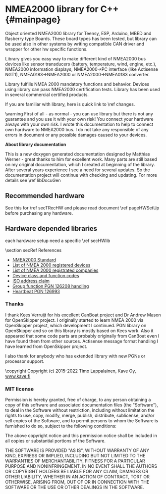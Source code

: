 # NMEA2000 library for C++ {#mainpage}
  
Object oriented NMEA2000 library for Teensy, ESP, Arduino, MBED and Rasberry type Boards.
These board types has been tested, but library can be used also in other systems by writing
compatible CAN driver and wrapper for other hw specific functions.

Library gives you easy way to make different kind of NMEA2000 bus devices like
sensor transducers (battery, temperature, wind, engine, etc.), NMEA2000 information displays,
NMEA2000->PC interface (like Actisense NGT1), NMEA0183->NMEA2000 or NMEA2000->NMEA0183 converter.

Library fulfills NMEA 2000 mandatory functions and behavior. Devices using library can pass NMEA2000
certification tests. Library has been used in several commercial certified products.

If you are familiar with library, here is quick link to \ref changes.

\warning
First of all - as normal - you can use library but there is not any guarantee and you use it with your own risk!
You connect your hardware always with your own risk. I wrote this documentation to help to
connect own hardware to NMEA2000 bus. I do not take any responsible of any errors in document
or any possible damages caused to your devices.

**About library documentation**

This is a new doxygen generated documentation designed by Matthias Werner - great thanks to him for excellent work. Many parts are still based on my original documentation, which I created at beginning of the library. After several years experience I see a need for several updates. So the documentation project will continue with checking and updating. For more details see \ref libDocuGen

## Recommended hardware

See this for \ref secTRecHW and please read document \ref pageHWSetUp before purchasing any hardware.

## Hardware depended libraries

each hardware setup need a specific \ref secHWlib

\section secRef References

- [NMEA2000 Standard](https://www.nmea.org/nmea-2000.html)
- [List of NMEA 2000 registered devices](https://web.nmea.org/products/search)
- [List of NMEA 2000 registrated companies](https://web.archive.org/web/20190529161431/http://www.nmea.org/Assets/20121020%20nmea%202000%20registration%20list.pdf)
- [Device class and function codes](https://web.archive.org/web/20190531120557/https://www.nmea.org/Assets/20120726%20nmea%202000%20class%20&%20function%20codes%20v%202.00.pdf)
- [ISO address claim](https://web.archive.org/web/20150910070107/http://www.nmea.org/Assets/20140710%20nmea-2000-060928%20iso%20address%20claim%20pgn%20corrigendum.pdf)
- [Group function PGN 126208 handling](https://web.archive.org/web/20170609033039/http://www.nmea.org/Assets/20140109%20nmea-2000-corrigendum-tc201401031%20pgn%20126208.pdf)
- [Heartbeat PGN 126993](https://web.archive.org/web/20170609023206/https://www.nmea.org/Assets/20140102%20nmea-2000-126993%20heartbeat%20pgn%20corrigendum.pdf)

### Thanks

I thank Kees Verruijt for his excellent CanBoat project and Dr Andrew Mason for
OpenSkipper project.  I originally started to learn NMEA 2000 via OpenSkipper
project, which development I continued.  PGN library on OpenSkipper and so on
this library is mostly based on Kees work. Also it appeared that some code
parts are probably originally from CanBoat even I have found them from other
sources.  Actisense message format handling I have learned from OpenSkipper
project.

I also thank for anybody who has extended library with new PGNs or processor
support.

\copyright Copyright (c) 2015-2022 Timo Lappalainen, Kave Oy, www.kave.fi

### MIT license

Permission is hereby granted, free of charge, to any person obtaining a copy of
this software and associated documentation files (the "Software"), to deal in
the Software without restriction, including without limitation the rights to
use, copy, modify, merge, publish, distribute, sublicense, and/or sell copies
of the Software, and to permit persons to whom the Software is furnished to do
so, subject to the following conditions:

The above copyright notice and this permission notice shall be included in all
copies or substantial portions of the Software.

THE SOFTWARE IS PROVIDED "AS IS", WITHOUT WARRANTY OF ANY KIND, EXPRESS OR
IMPLIED, INCLUDING BUT NOT LIMITED TO THE WARRANTIES OF MERCHANTABILITY,
FITNESS FOR A PARTICULAR PURPOSE AND NONINFRINGEMENT. IN NO EVENT SHALL THE
AUTHORS OR COPYRIGHT HOLDERS BE LIABLE FOR ANY CLAIM, DAMAGES OR OTHER
LIABILITY, WHETHER IN AN ACTION OF CONTRACT, TORT OR OTHERWISE, ARISING FROM,
OUT OF OR IN CONNECTION WITH THE SOFTWARE OR THE USE OR OTHER DEALINGS IN THE
SOFTWARE.
